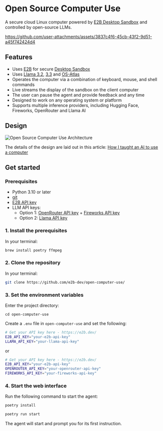 # Open Source Computer Use

A secure cloud Linux computer powered by [E2B Desktop Sandbox](https://github.com/e2b-dev/desktop/) and controlled by open-source LLMs.

https://github.com/user-attachments/assets/3837c4f6-45cb-43f2-9d51-a45f742424d4

## Features

- Uses [E2B](https://e2b.dev) for secure [Desktop Sandbox](https://github.com/e2b-dev/desktop)
- Uses [Llama 3.2](https://www.llama.com/docs/model-cards-and-prompt-formats/llama3_2), [3.3](https://www.llama.com/docs/model-cards-and-prompt-formats/llama3_3/) and [OS-Atlas](https://osatlas.github.io/)
- Operates the computer via a combination of keyboard, mouse, and shell commands
- Live streams the display of the sandbox on the client computer
- The user can pause the agent and provide feedback and any time
- Designed to work on any operating system or platform
- Supports multiple inference providers, including Hugging Face, Fireworks, OpenRouter and Llama AI

## Design

![Open Source Computer Use Architecture](https://github.com/user-attachments/assets/3769808f-4a3d-422d-86ec-e6ebc1cc4513)

The details of the design are laid out in this article: [How I taught an AI to use a computer](https://blog.jamesmurdza.com/how-i-taught-an-ai-to-use-a-computer)

## Get started

### Prerequisites

- Python 3.10 or later
- [git](https://git-scm.com/)
- [E2B API key](https://e2b.dev/dashboard?tab=keys)
- LLM API keys:
    - Option 1: [OpenRouter API key](https://openrouter.ai/settings/keys) + [Fireworks API key](https://fireworks.ai/account/api-keys)
    - Option 2: [Llama API key](https://console.llamaapi.com/)

### 1. Install the prerequisites

In your terminal:

```sh
brew install poetry ffmpeg
```

### 2. Clone the repository

In your terminal:

```sh
git clone https://github.com/e2b-dev/open-computer-use/
```

### 3. Set the environment variables

Enter the project directory:

```
cd open-computer-use
```

Create a `.env` file in `open-computer-use` and set the following:

```sh
# Get your API key here - https://e2b.dev/
E2B_API_KEY="your-e2b-api-key"
LLAMA_API_KEY="your-llama-api-key"
```

or

```sh
# Get your API key here - https://e2b.dev/
E2B_API_KEY="your-e2b-api-key"
OPENROUTER_API_KEY="your-openrouter-api-key"
FIREWORKS_API_KEY="your-fireworks-api-key"
```

### 4. Start the web interface

Run the following command to start the agent:

```sh
poetry install
```

```sh
poetry run start
```

The agent will start and prompt you for its first instruction.
